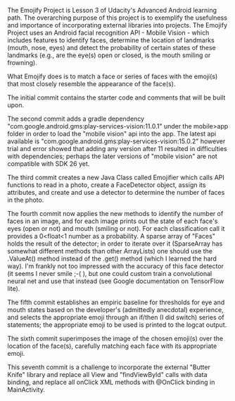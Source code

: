 The Emojify Project is Lesson 3 of Udacity's Advanced Android learning path. The overarching purpose of this project is to exemplify the usefulness and importance of incorporating external libraries into projects. The Emojify Project uses an Android facial recognition API - Mobile Vision - which includes features to identify faces, determine the location of landmarks (mouth, nose, eyes) and detect the probability of certain states of these landmarks (e.g., are the eye(s) open or closed, is the mouth smiling or frowning).

What Emojify does is to match a face or series of faces with the emoji(s) that most closely resemble the appearance of the face(s).

The initial commit contains the starter code and comments that will be built upon.

The second commit adds a gradle dependency "com.google.android.gms:play-services-vision:11.0.1" under the mobile>app folder in order to load the "mobile vision" api into the app. The latest api available is "com.google.android.gms:play-services-vision:15.0.2" however trial and error showed that adding any version after 11 resulted in difficulties with dependencies; perhaps the later versions of "mobile vision" are not compatible with SDK 26 yet.

The third commit creates a new Java Class called Emojifier which calls API functions to read in a photo, create a FaceDetector object, assign its attributes, and create and use a detector to determine the number of faces in the photo.

The fourth commit now applies the new methods to identify the number of faces in an image, and for each image prints out the state of each face's eyes (open or not) and mouth (smiling or not). For each classification call it provides a 0<float<1 number as a probability. A sparse array of "Faces" holds the result of the detector; in order to iterate over it (SparseArray has somewhat different methods than other ArrayLists) one should use the .ValueAt() method instead of the .get() method (which I learned the hard way). I'm frankly not too impressed with the accuracy of this face detector (it seems I never smile ;-( ), but one could custom train a convolutional neural net and use that instead (see Google documentation on TensorFlow lite).

The fifth commit establishes an empiric baseline for thresholds for eye and mouth states based on the developer's (admittedly anecdotal) experience, and selects the appropriate emoji through an if/then (I did switch) series of statements; the appropriate emoji to be used is printed to the logcat output.

The sixth commit superimposes the image of the chosen emoji(s) over the location of the face(s), carefully matching each face with its appropriate emoji.  

This seventh commit is a challenge to incorporate the external "Butter Knife" library and replace all View and "findViewById" calls with data binding, and replace all onClick XML methods with @OnClick binding in MainActivity.